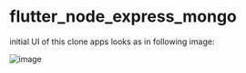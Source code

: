# flutter_node_express_mongo

initial UI of this clone apps looks as in following image: 

![image](https://github.com/PradipKhandare/WhatsApp-Clone-Flutter/assets/121931206/2ee7c021-2aeb-40f2-af57-037725559c9a)
